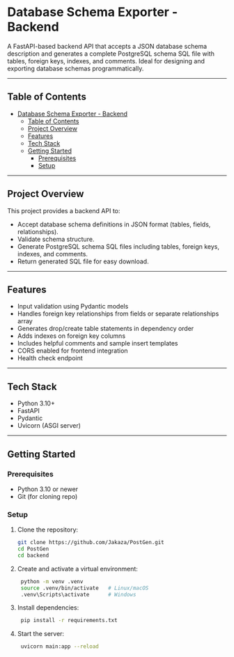 # Database Schema Exporter - Backend

A FastAPI-based backend API that accepts a JSON database schema description and generates a complete PostgreSQL schema SQL file with tables, foreign keys, indexes, and comments. Ideal for designing and exporting database schemas programmatically.

---

## Table of Contents

- [Database Schema Exporter - Backend](#database-schema-exporter---backend)
  - [Table of Contents](#table-of-contents)
  - [Project Overview](#project-overview)
  - [Features](#features)
  - [Tech Stack](#tech-stack)
  - [Getting Started](#getting-started)
    - [Prerequisites](#prerequisites)
    - [Setup](#setup)

---

## Project Overview

This project provides a backend API to:

- Accept database schema definitions in JSON format (tables, fields, relationships).
- Validate schema structure.
- Generate PostgreSQL schema SQL files including tables, foreign keys, indexes, and comments.
- Return generated SQL file for easy download.

---

## Features

- Input validation using Pydantic models  
- Handles foreign key relationships from fields or separate relationships array  
- Generates drop/create table statements in dependency order  
- Adds indexes on foreign key columns  
- Includes helpful comments and sample insert templates  
- CORS enabled for frontend integration  
- Health check endpoint  

---

## Tech Stack

- Python 3.10+  
- FastAPI  
- Pydantic  
- Uvicorn (ASGI server)  

---

## Getting Started

### Prerequisites

- Python 3.10 or newer  
- Git (for cloning repo)  

### Setup

1. Clone the repository:
   ```bash
   git clone https://github.com/Jakaza/PostGen.git
   cd PostGen
   cd backend
    ```

2. Create and activate a virtual environment:
   ``` bash
    python -m venv .venv
    source .venv/bin/activate   # Linux/macOS
    .venv\Scripts\activate      # Windows
    ```

3. Install dependencies:
   ``` bash
    pip install -r requirements.txt
    ```

4. Start the server:
   ``` bash
    uvicorn main:app --reload
   ```